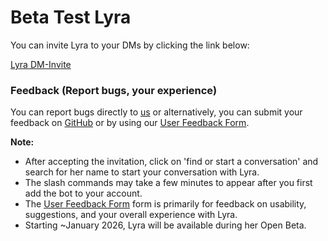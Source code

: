 # Beta Test Lyra

You can invite Lyra to your DMs by clicking the link below:

[Lyra DM-Invite](https://discord.com/oauth2/authorize?client_id=1385335501912932536&permissions=139586824256&integration_type=1&scope=applications.commands)

### Feedback (Report bugs, your experience)

You can report bugs directly to [us]() or alternatively, you can submit your feedback on [GitHub](https://github.com/nom-codecat/Project-Lyra/issues) or by using our [User Feedback Form](https://docs.google.com/forms/d/e/1FAIpQLSd0YhbTpnh32KW_4aYGspDyvVPWQPaM1Lh3uK_ZBq7iPoxbbQ/viewform?usp=header).


**Note:** 
- After accepting the invitation, click on 'find or start a conversation' and search for her name to start your conversation with Lyra.
- The slash commands may take a few minutes to appear after you first add the bot to your account.
- The [User Feedback Form](https://docs.google.com/forms/d/e/1FAIpQLSd0YhbTpnh32KW_4aYGspDyvVPWQPaM1Lh3uK_ZBq7iPoxbbQ/viewform?usp=header) form is primarily for feedback on usability, suggestions, and your overall experience with Lyra.
- Starting ~January 2026, Lyra will be available during her Open Beta.
